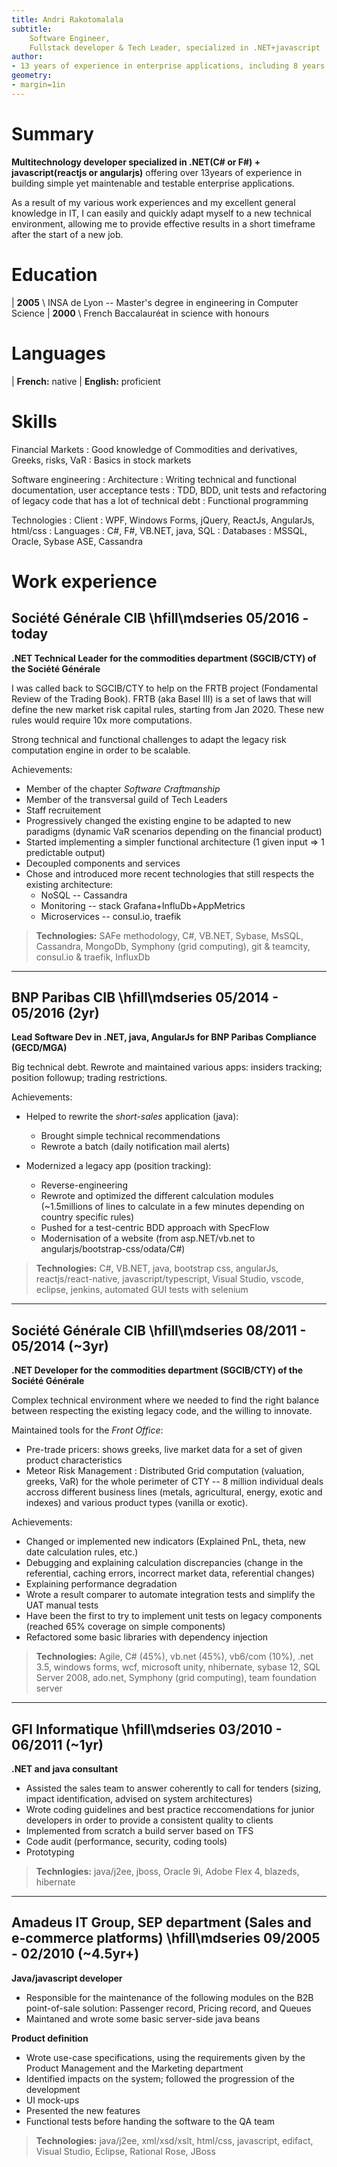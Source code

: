 ```yaml
---
title: Andri Rakotomalala
subtitle: 
    Software Engineer,
    Fullstack developer & Tech Leader, specialized in .NET+javascript
author:
- 13 years of experience in enterprise applications, including 8 years in finance
geometry:
- margin=1in
---
```


Summary
=========
**Multitechnology developer specialized in .NET(C# or F#) + javascript(reactjs or angularjs)** offering over 13years of experience in building simple yet maintenable and testable enterprise applications.

As a result of my various work experiences and my excellent general knowledge in IT, I can easily and quickly adapt myself to a new technical environment, allowing me to provide effective results in a short timeframe after the start of a new job.

Education
=========

| **2005** \ INSA de Lyon -- Master's degree in engineering in Computer Science
| **2000** \ French Baccalauréat in science with honours

Languages
=========

| **French:** native
| **English:** proficient

Skills
=========

Financial Markets
: Good knowledge of Commodities and derivatives, Greeks, risks, VaR
: Basics in stock markets

Software engineering
: Architecture
: Writing technical and functional documentation, user acceptance tests
: TDD, BDD, unit tests and refactoring of legacy code that has a lot of technical debt
: Functional programming

Technologies
: Client : WPF, Windows Forms, jQuery, ReactJs, AngularJs, html/css
: Languages : C#, F#, VB.NET, java, SQL
: Databases : MSSQL, Oracle, Sybase ASE, Cassandra

Work experience
=========


Société Générale CIB \hfill\mdseries <span class='date'>05/2016 - today</span>
--------------

**.NET Technical Leader for the commodities department (SGCIB/CTY) of the Société Générale**

I was called back to SGCIB/CTY to help on the FRTB project (Fondamental Review of the Trading Book).
FRTB (aka Basel III) is a set of laws that will define the new market risk capital rules, starting from Jan 2020.
These new rules would require 10x more computations.

Strong technical and functional challenges to adapt the legacy risk computation engine in order to be scalable.

Achievements:

* Member of the chapter *Software Craftmanship*
* Member of the transversal guild of Tech Leaders
* Staff recruitement
* Progressively changed the existing engine to be adapted to new paradigms (dynamic VaR scenarios depending on the financial product)
* Started implementing a simpler functional architecture (1 given input => 1 predictable output)
* Decoupled components and services
* Chose and introduced more recent technologies that still respects the existing architecture:
   * NoSQL -- Cassandra
   * Monitoring -- stack Grafana+InfluDb+AppMetrics
   * Microservices -- consul.io, traefik

> **Technologies:** SAFe methodology, C#, VB.NET, Sybase, MsSQL, Cassandra, MongoDb, Symphony (grid computing), git & teamcity, consul.io & traefik, InfluxDb






---






BNP Paribas CIB  \hfill\mdseries <span class='date'>05/2014 - 05/2016 (2yr)</span>
--------------

**Lead Software Dev in .NET, java, AngularJs for BNP Paribas Compliance (GECD/MGA)**

Big technical debt. Rewrote and maintained various apps: insiders tracking; position followup; trading restrictions.

Achievements:

* Helped to rewrite the *short-sales* application (java):
    * Brought simple technical recommendations
    * Rewrote a batch (daily notification mail alerts)

* Modernized a legacy app (position tracking):
    * Reverse-engineering
    * Rewrote and optimized the different calculation modules (~1.5millions of lines to calculate in a few minutes depending on country specific rules)
    * Pushed for a test-centric BDD approach with SpecFlow
    * Modernisation of a website (from asp.NET/vb.net to angularjs/bootstrap-css/odata/C#)

> **Technologies:** C#, VB.NET, java, bootstrap css, angularJs, reactjs/react-native, javascript/typescript, Visual Studio, vscode, eclipse, jenkins, automated GUI tests with selenium











---


Société Générale CIB \hfill\mdseries <span class='date'>08/2011 - 05/2014 (~3yr)</span>
--------------

**.NET Developer for the commodities department (SGCIB/CTY) of the Société Générale**

Complex technical environment where we needed to find the right balance between respecting the existing legacy code, and the willing to innovate.


Maintained tools for the *Front Office*:

* Pre-trade pricers: shows greeks, live market data for a set of given product characteristics
* Meteor Risk Management : Distributed Grid computation (valuation, greeks, VaR) for the whole perimeter of CTY -- 8 million individual deals accross different business lines (metals, agricultural, energy, exotic and indexes) and various product types (vanilla or exotic).


Achievements:

* Changed or implemented new indicators (Explained PnL, theta, new date calculation rules, etc.)
* Debugging and explaining calculation discrepancies (change in the referential, caching errors, incorrect market data, referential changes)
* Explaining performance degradation
* Wrote a result comparer to automate integration tests and simplify the UAT manual tests
* Have been the first to try to implement unit tests on legacy components (reached 65% coverage on simple components)
* Refactored some basic libraries with dependency injection


> **Technologies:** Agile, C# (45%), vb.net (45%), vb6/com (10%), .net 3.5, windows forms, wcf, microsoft unity, nhibernate, sybase 12, SQL Server 2008, ado.net, Symphony (grid computing), team foundation server





---






GFI Informatique \hfill\mdseries <span class='date'>03/2010 - 06/2011 (~1yr)</span>
--------------

**.NET and java consultant**

* Assisted the sales team to answer coherently to call for tenders (sizing, impact identification, advised on system architectures)
* Wrote coding guidelines and best practice reccomendations for junior developers in order to provide a consistent quality to clients
* Implemented from scratch a build server based on TFS
* Code audit (performance, security, coding tools)
* Prototyping

> **Technlogies:** java/j2ee, jboss, Oracle 9i, Adobe Flex 4, blazeds, hibernate








---






Amadeus IT Group, SEP department (Sales and e-commerce platforms) \hfill\mdseries  <span class='date'>09/2005 - 02/2010 (~4.5yr+)</span>
--------------

**Java/javascript developer**

* Responsible for the maintenance of the following modules on the B2B point-of-sale solution: Passenger record, Pricing record, and Queues
* Maintaned and wrote some basic server-side java beans

**Product definition**

* Wrote use-case specifications, using the requirements given by the Product Management and the Marketing department
* Identified impacts on the system; followed the progression of the development
* UI mock-ups
* Presented the new features
* Functional tests before handing the software to the QA team


> **Technologies:** java/j2ee, xml/xsd/xslt, html/css, javascript, edifact, Visual Studio, Eclipse, Rational Rose, JBoss

